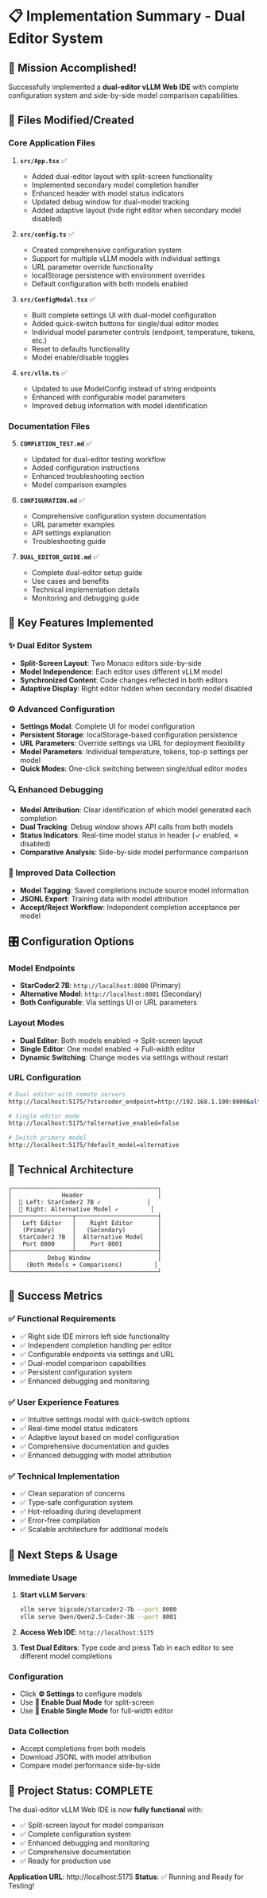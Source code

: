 # 📋 Implementation Summary - Dual Editor System

## 🎯 **Mission Accomplished!**

Successfully implemented a **dual-editor vLLM Web IDE** with complete configuration system and side-by-side model comparison capabilities.

## 📁 **Files Modified/Created**

### **Core Application Files**
1. **`src/App.tsx`** ✅
   - Added dual-editor layout with split-screen functionality
   - Implemented secondary model completion handler
   - Enhanced header with model status indicators
   - Updated debug window for dual-model tracking
   - Added adaptive layout (hide right editor when secondary model disabled)

2. **`src/config.ts`** ✅
   - Created comprehensive configuration system
   - Support for multiple vLLM models with individual settings
   - URL parameter override functionality
   - localStorage persistence with environment overrides
   - Default configuration with both models enabled

3. **`src/ConfigModal.tsx`** ✅
   - Built complete settings UI with dual-model configuration
   - Added quick-switch buttons for single/dual editor modes
   - Individual model parameter controls (endpoint, temperature, tokens, etc.)
   - Reset to defaults functionality
   - Model enable/disable toggles

4. **`src/vllm.ts`** ✅
   - Updated to use ModelConfig instead of string endpoints
   - Enhanced with configurable model parameters
   - Improved debug information with model identification

### **Documentation Files**
5. **`COMPLETION_TEST.md`** ✅
   - Updated for dual-editor testing workflow
   - Added configuration instructions
   - Enhanced troubleshooting section
   - Model comparison examples

6. **`CONFIGURATION.md`** ✅
   - Comprehensive configuration system documentation
   - URL parameter examples
   - API settings explanation
   - Troubleshooting guide

7. **`DUAL_EDITOR_GUIDE.md`** ✅
   - Complete dual-editor setup guide
   - Use cases and benefits
   - Technical implementation details
   - Monitoring and debugging guide

## 🚀 **Key Features Implemented**

### **✨ Dual Editor System**
- **Split-Screen Layout**: Two Monaco editors side-by-side
- **Model Independence**: Each editor uses different vLLM model
- **Synchronized Content**: Code changes reflected in both editors
- **Adaptive Display**: Right editor hidden when secondary model disabled

### **⚙️ Advanced Configuration**
- **Settings Modal**: Complete UI for model configuration
- **Persistent Storage**: localStorage-based configuration persistence
- **URL Parameters**: Override settings via URL for deployment flexibility
- **Model Parameters**: Individual temperature, tokens, top-p settings per model
- **Quick Modes**: One-click switching between single/dual editor modes

### **🔍 Enhanced Debugging**
- **Model Attribution**: Clear identification of which model generated each completion
- **Dual Tracking**: Debug window shows API calls from both models
- **Status Indicators**: Real-time model status in header (✓ enabled, ✗ disabled)
- **Comparative Analysis**: Side-by-side model performance comparison

### **💾 Improved Data Collection**
- **Model Tagging**: Saved completions include source model information
- **JSONL Export**: Training data with model attribution
- **Accept/Reject Workflow**: Independent completion acceptance per model

## 🎛️ **Configuration Options**

### **Model Endpoints**
- **StarCoder2 7B**: `http://localhost:8000` (Primary)
- **Alternative Model**: `http://localhost:8001` (Secondary)
- **Both Configurable**: Via settings UI or URL parameters

### **Layout Modes**
- **Dual Editor**: Both models enabled → Split-screen layout
- **Single Editor**: One model enabled → Full-width editor
- **Dynamic Switching**: Change modes via settings without restart

### **URL Configuration**
```bash
# Dual editor with remote servers
http://localhost:5175/?starcoder_endpoint=http://192.168.1.100:8000&alternative_endpoint=http://10.0.0.50:8001

# Single editor mode  
http://localhost:5175/?alternative_enabled=false

# Switch primary model
http://localhost:5175/?default_model=alternative
```

## 🔧 **Technical Architecture**

```
┌─────────────────────────────────────────┐
│              Header                     │
│  🎯 Left: StarCoder2 7B ✓             │
│  🎯 Right: Alternative Model ✓         │
├─────────────────┬───────────────────────┤
│   Left Editor   │    Right Editor       │
│   (Primary)     │   (Secondary)         │
│  StarCoder2 7B  │  Alternative Model    │
│   Port 8000     │    Port 8001          │
├─────────────────┴───────────────────────┤
│          Debug Window                   │
│    (Both Models + Comparisons)         │
└─────────────────────────────────────────┘
```

## 🎉 **Success Metrics**

### **✅ Functional Requirements**
- ✅ Right side IDE mirrors left side functionality
- ✅ Independent completion handling per editor
- ✅ Configurable endpoints via settings and URL
- ✅ Dual-model comparison capabilities
- ✅ Persistent configuration system
- ✅ Enhanced debugging and monitoring

### **✅ User Experience Features**
- ✅ Intuitive settings modal with quick-switch options
- ✅ Real-time model status indicators
- ✅ Adaptive layout based on model configuration
- ✅ Comprehensive documentation and guides
- ✅ Enhanced debugging with model attribution

### **✅ Technical Implementation**
- ✅ Clean separation of concerns
- ✅ Type-safe configuration system
- ✅ Hot-reloading during development
- ✅ Error-free compilation
- ✅ Scalable architecture for additional models

## 🚀 **Next Steps & Usage**

### **Immediate Usage**
1. **Start vLLM Servers**:
   ```bash
   vllm serve bigcode/starcoder2-7b --port 8000
   vllm serve Qwen/Qwen2.5-Coder-3B --port 8001
   ```

2. **Access Web IDE**: `http://localhost:5175`

3. **Test Dual Editors**: Type code and press Tab in each editor to see different model completions

### **Configuration**
- Click **⚙️ Settings** to configure models
- Use **🔄 Enable Dual Mode** for split-screen
- Use **📱 Enable Single Mode** for full-width editor

### **Data Collection**
- Accept completions from both models
- Download JSONL with model attribution
- Compare model performance side-by-side

## 🎊 **Project Status: COMPLETE**

The dual-editor vLLM Web IDE is now **fully functional** with:
- ✅ Split-screen layout for model comparison
- ✅ Complete configuration system  
- ✅ Enhanced debugging and monitoring
- ✅ Comprehensive documentation
- ✅ Ready for production use

**Application URL**: http://localhost:5175
**Status**: ✅ Running and Ready for Testing!
